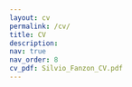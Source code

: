 ```yaml
---
layout: cv
permalink: /cv/
title: CV
description:
nav: true
nav_order: 8
cv_pdf: Silvio_Fanzon_CV.pdf
---
```

